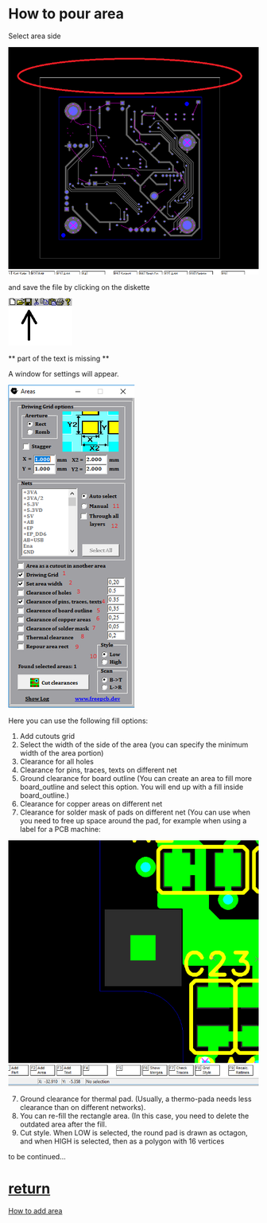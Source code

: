 # How to pour area

Select area side

![](pictures/sel_area_side.png)

and save the file by clicking on the diskette

![](pictures/Toolbar.png)

** part of the text is missing **

A window for settings will appear.

![](pictures/areas.png)

Here you can use the following fill options:

1) Add cutouts grid
2) Select the width of the side of the area (you can specify the minimum width of the area portion)
3) Clearance for all holes
3) Clearance for pins, traces, texts on different net
4) Ground clearance for board outline (You can create an area to fill more board_outline and select this option. You will end up with a fill inside board_outline.)
5) Clearance for copper areas on different net
6) Clearance for solder mask of pads on different net (You can use when you need to free up space around the pad, for example when using a label for a PCB machine:

![](pictures/Ref1.png)

7) Ground clearance for thermal pad. (Usually, a thermo-pada needs less clearance than on different networks).
8) You can re-fill the rectangle area. (In this case, you need to delete the outdated area after the fill.
9) Cut style. When LOW is selected, the round pad is drawn as octagon, and when HIGH is selected, then as a polygon with 16 vertices

to be continued...

# [return](How_to.md)

[How to add area](add_area.md)
